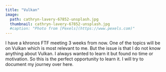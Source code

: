 ```yaml
---
title: "Vulkan"
image: 
  path: cathryn-lavery-67852-unsplash.jpg
  thumbnail: cathryn-lavery-67852-unsplash.jpg
  #caption: "Photo from [Pexels](https://www.pexels.com)"
---
```


I have a khronos FTF meeting 3 weeks from now. 
One of the topics will be on Vulkan which is most relevant to me.
But the issue is that I do not know anything about Vulkan.
I always wanted to learn it but found no time or motivation.
So this is the perfect opportunity to learn it. 
I will try to document my journey over here. 
